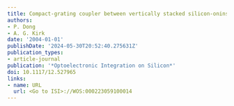 ```yaml
---
title: Compact-grating coupler between vertically stacked silicon-oninsulator waveguides
authors:
- P. Dong
- A. G. Kirk
date: '2004-01-01'
publishDate: '2024-05-30T20:52:40.275631Z'
publication_types:
- article-journal
publication: '*Optoelectronic Integration on Silicon*'
doi: 10.1117/12.527965
links:
- name: URL
  url: <Go to ISI>://WOS:000223059100014
---
```


